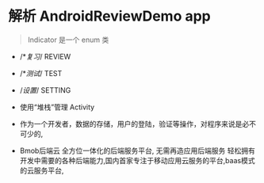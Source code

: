 # 解析 AndroidReviewDemo app
> Indicator 是一个 enum 类

* /**复习*/
    REVIEW
* /**测试*/
    TEST
* /*设置*/
    SETTING
* 使用“堆栈”管理 Activity

* 作为一个开发者，数据的存储，用户的登陆，验证等操作，对程序来说是必不可少的,
* Bmob后端云 全方位一体化的后端服务平台, 无需再造应用后端服务 轻松拥有开发中需要的各种后端能力,国内首家专注于移动应用云服务的平台,baas模式的云服务平台,
